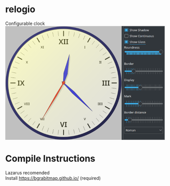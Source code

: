 # relogio
Configurable clock
![Screen](/screenshot.png)
# Compile Instructions
Lazarus recomended <br>
Install https://bgrabitmap.github.io/ (required)
